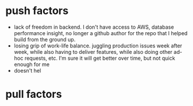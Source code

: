 # push factors
- lack of freedom in backend. I don't have access to AWS, database performance insight, no longer a github author for the repo that I helped build from the ground up.
- losing grip of work-life balance. juggling production issues week after week, while also having to deliver features, while also doing other ad-hoc requests, etc. I'm sure it will get better over time, but not quick enough for me
- doesn't hel

# pull factors